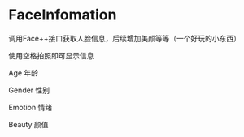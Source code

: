 # FaceInfomation
调用Face++接口获取人脸信息，后续增加美颜等等（一个好玩的小东西）

使用空格拍照即可显示信息

Age 年龄

Gender 性别

Emotion 情绪

Beauty 颜值
